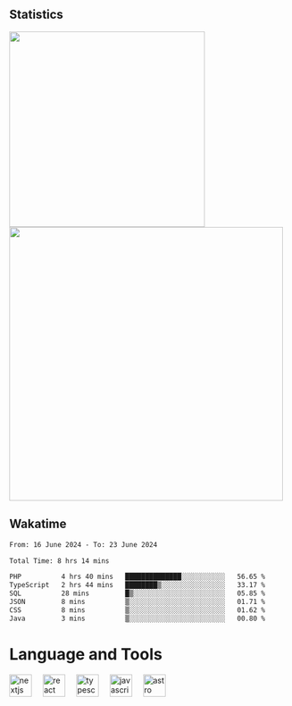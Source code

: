 



## Statistics

<div>
  
  <img src="https://github-readme-stats.vercel.app/api/top-langs/?username=SaukiFutaki&theme=vue-dark&show_icons=true&hide_border=true&layout=compact" width="350">
  <img src="https://github-readme-streak-stats.herokuapp.com/?user=SaukiFutaki&theme=vue-dark&hide_border=true" width="490">
</div>



## Wakatime

<!--START_SECTION:waka-->

```txt
From: 16 June 2024 - To: 23 June 2024

Total Time: 8 hrs 14 mins

PHP          4 hrs 40 mins   ██████████████░░░░░░░░░░░   56.65 %
TypeScript   2 hrs 44 mins   ████████▒░░░░░░░░░░░░░░░░   33.17 %
SQL          28 mins         █▒░░░░░░░░░░░░░░░░░░░░░░░   05.85 %
JSON         8 mins          ▒░░░░░░░░░░░░░░░░░░░░░░░░   01.71 %
CSS          8 mins          ▒░░░░░░░░░░░░░░░░░░░░░░░░   01.62 %
Java         3 mins          ▒░░░░░░░░░░░░░░░░░░░░░░░░   00.80 %
```

<!--END_SECTION:waka-->

</div>

# Language and Tools

<div align="left">

  <img src="https://img.shields.io/badge/Next.js-000000?logo=nextdotjs&logoColor=white&style=for-the-badge" height="40" alt="nextjs logo"  />
  <img width="12" />
  <img src="https://img.shields.io/badge/React-61DAFB?logo=react&logoColor=black&style=for-the-badge" height="40" alt="react logo"  />
  <img width="12" />
  <img src="https://img.shields.io/badge/TypeScript-3178C6?logo=typescript&logoColor=white&style=for-the-badge" height="40" alt="typescript logo"  />
  <img width="12" />


  <img src="https://img.shields.io/badge/JavaScript-F7DF1E?logo=javascript&logoColor=black&style=for-the-badge" height="40" alt="javascript logo"  />
     <img width="12" />
    <img src="https://img.shields.io/badge/Astro-FF5D01?logo=astro&logoColor=black&style=for-the-badge" height="40" alt="astro logo"  />
</div>




